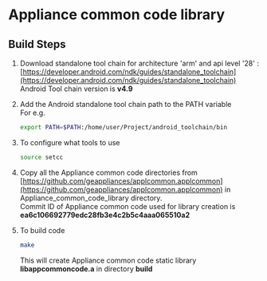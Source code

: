 
# Appliance common code library

## Build Steps 
1. Download standalone tool chain for architecture 'arm' and api level '28' :   
	[https://developer.android.com/ndk/guides/standalone_toolchain](https://developer.android.com/ndk/guides/standalone_toolchain)  
	Android Tool chain version is **v4.9** 
2. Add the Android standalone tool chain path to the PATH variable  
   For e.g.  
	```bash
	export PATH=$PATH:/home/user/Project/android_toolchain/bin
	```

3. To configure what tools to use   
	```bash	
	source setcc
 	```
4. Copy all the Appliance common code directories from [https://github.com/geappliances/applcommon.applcommon](https://github.com/geappliances/applcommon.applcommon) in Appliance_common_code_library directory.  
Commit ID of Appliance common code used for library creation is **ea6c106692779edc28fb3e4c2b5c4aaa065510a2**  
 
5. To build code  
	```bash	
	make  
	```
	This will create Appliance common code static library **libappcommoncode.a** in directory **build**
